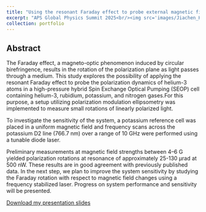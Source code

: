 ```yaml
---
title: "Using the resonant Faraday effect to probe external magnetic fields"
excerpt: "APS Global Physics Summit 2025<br/><img src='images/Jiachen_He_APS_GPS_2025_cover.png'>"
collection: portfolio
---
```


## Abstract
The Faraday effect, a magneto-optic phenomenon induced by circular birefringence, results in the rotation of the polarization plane as light passes through a medium. This study explores the possibility of applying the resonant Faraday effect to probe the polarization dynamics of helium-3 atoms in a high-pressure hybrid Spin Exchange Optical Pumping (SEOP) cell containing helium-3, rubidium, potassium, and nitrogen gases.For this purpose, a setup utilizing polarization modulation ellipsometry was implemented to measure small rotations of linearly polarized light.

To investigate the sensitivity of the system, a potassium reference cell was placed in a uniform magnetic field and frequency scans across the potassium D2 line (766.7 nm) over a range of 10 GHz were performed using a tunable diode laser.

Preliminary measurements at magnetic field strengths between 4–6 G yielded polarization rotations at resonance of approximately 25-130 μrad at 500 nW. These results are in good agreement with previously published data. In the next step, we plan to improve the system sensitivity by studying the Faraday rotation with respect to magnetic field changes using a frequency stabilized laser. Progress on system performance and sensitivity will be presented.

<p><a href="{{ base_path }}/portfolio-bruce.github.io//portfolio//Jiachen_He_APS_GPS_2025.pdf" target="_blank">Download my presentation slides</a></p>